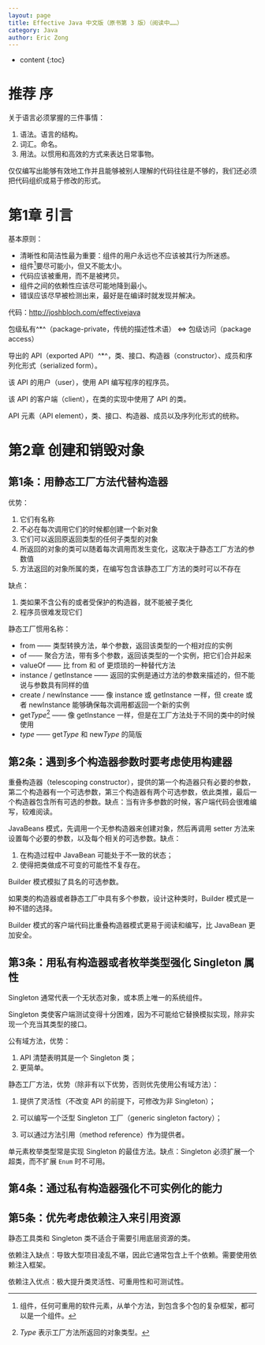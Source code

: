 ```yaml
---
layout: page
title: Effective Java 中文版（原书第 3 版）（阅读中……）
category: Java
author: Eric Zong	
---
```


* content
{:toc}

# 推荐 序

关于语言必须掌握的三件事情：

1. 语法。语言的结构。
2. 词汇。命名。
3. 用法。以惯用和高效的方式来表达日常事物。

仅仅编写出能够有效地工作并且能够被别人理解的代码往往是不够的，我们还必须把代码组织成易于修改的形式。

# 第1章 引言

基本原则：

* 清晰性和简洁性最为重要：组件的用户永远也不应该被其行为所迷惑。
* 组件[^1]要尽可能小，但又不能太小。
* 代码应该被重用，而不是被拷贝。
* 组件之间的依赖性应该尽可能地降到最小。
* 错误应该尽早被检测出来，最好是在编译时就发现并解决。

[^1]: 组件，任何可重用的软件元素，从单个方法，到包含多个包的复杂框架，都可以是一个组件。

代码：http://joshbloch.com/effectivejava

包级私有^*^（package-private，传统的描述性术语） <=> 包级访问（package access）

导出的 API（exported API）^*^，类、接口、构造器（constructor）、成员和序列化形式（serialized form）。

该 API 的用户（user），使用 API 编写程序的程序员。

该 API 的客户端（client），在类的实现中使用了 API 的类。

API 元素（API element），类、接口、构造器、成员以及序列化形式的统称。

# 第2章 创建和销毁对象

## 第1条：用静态工厂方法代替构造器

优势：

1. 它们有名称
2. 不必在每次调用它们的时候都创建一个新对象
3. 它们可以返回原返回类型的任何子类型的对象
4. 所返回的对象的类可以随着每次调用而发生变化，这取决于静态工厂方法的参数值
5. 方法返回的对象所属的类，在编写包含该静态工厂方法的类时可以不存在

缺点：

1. 类如果不含公有的或者受保护的构造器，就不能被子类化
2. 程序员很难发现它们

静态工厂惯用名称：

* from —— 类型转换方法，单个参数，返回该类型的一个相对应的实例
* of —— 聚合方法，带有多个参数，返回该类型的一个实例，把它们合并起来
* valueOf —— 比 from 和 of 更烦琐的一种替代方法
* instance / getInstance —— 返回的实例是通过方法的参数来描述的，但不能说与参数具有同样的值
* create / newInstance —— 像 instance 或 getInstance 一样，但 create 或者 newInstance 能够确保每次调用都返回一个新的实例
* get*Type*[^2] —— 像 getInstance 一样，但是在工厂方法处于不同的类中的时候使用
* *type* —— get*Type* 和 new*Type* 的简版

[^2]: *Type* 表示工厂方法所返回的对象类型。

## 第2条：遇到多个构造器参数时要考虑使用构建器

重叠构造器（telescoping constructor），提供的第一个构造器只有必要的参数，第二个构造器有一个可选参数，第三个构造器有两个可选参数，依此类推，最后一个构造器包含所有可选的参数。缺点：当有许多参数的时候，客户端代码会很难编写，较难阅读。

JavaBeans 模式，先调用一个无参构造器来创建对象，然后再调用 setter 方法来设置每个必要的参数，以及每个相关的可选参数。缺点：

1. 在构造过程中 JavaBean 可能处于不一致的状态；
2. 使得把类做成不可变的可能性不复存在。

Builder 模式模拟了具名的可选参数。

如果类的构造器或者静态工厂中具有多个参数，设计这种类时，Builder 模式是一种不错的选择。

Builder 模式的客户端代码比重叠构造器模式更易于阅读和编写，比 JavaBean 更加安全。

## 第3条：用私有构造器或者枚举类型强化 Singleton 属性

Singleton 通常代表一个无状态对象，或本质上唯一的系统组件。

Singleton 类使客户端测试变得十分困难，因为不可能给它替换模拟实现，除非实现一个充当其类型的接口。

公有域方法，优势：

1. API 清楚表明其是一个 Singleton 类；
2. 更简单。

静态工厂方法，优势（除非有以下优势，否则优先使用公有域方法）：

1. 提供了灵活性（不改变 API 的前提下，可修改为非 Singleton）；

2. 可以编写一个泛型 Singleton 工厂（generic singleton factory）；
3. 可以通过方法引用（method reference）作为提供者。

单元素枚举类型常是实现 Singleton 的最佳方法。缺点：Singleton 必须扩展一个超类，而不扩展 `Enum` 时不可用。

## 第4条：通过私有构造器强化不可实例化的能力

## 第5条：优先考虑依赖注入来引用资源

静态工具类和 Singleton 类不适合于需要引用底层资源的类。

依赖注入缺点：导致大型项目凌乱不堪，因此它通常包含上千个依赖。需要使用依赖注入框架。

依赖注入优点：极大提升类灵活性、可重用性和可测试性。